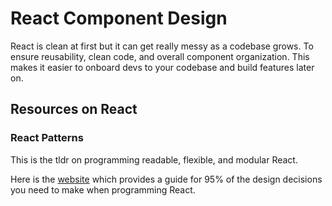 # React Component Design

React is clean at first but it can get really messy as a codebase grows. To ensure reusability, clean code, and overall component organization. This makes it easier to onboard devs to your codebase and build features later on.

## Resources on React

### React Patterns

This is the tldr on programming readable, flexible, and modular React.

Here is the [website](https://reactpatterns.com/) which provides a guide for 95% of the design decisions you need to make when programming React.
